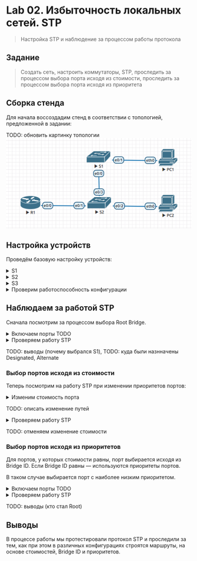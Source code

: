 # Lab 02. Избыточность локальных сетей. STP

> Настройка STP и наблюдение за процессом работы протокола

## Задание

> Создать сеть, настроить коммутаторы, STP, проследить за процессом выбора порта исходя из стоимости, проследить за процессом выбора порта исходя из приоритета

## Сборка стенда

Для начала воссоздадим стенд в соответствии с топологией,
предложенной в задании:

TODO: обновить картинку топологии
![Топология стенда, скриншот из Eve-NG](./topology.png)

## Настройка устройств

Проведём базовую настройку устройств:

<details>
  <summary>S1</summary>

  ```
  TODO
  ```
</details>

<details>
  <summary>S2</summary>

  ```
  TODO
  ```
</details>

<details>
  <summary>S3</summary>

  ```
  TODO
  ```
</details>

<details>
  <summary>Проверим работоспособность конфигурации</summary>

  ```
  TODO: ping
  ```
</details>

## Наблюдаем за работой STP

Сначала посмотрим за процессом выбора Root Bridge.

<details>
  <summary>Включаем порты TODO</summary>

  ```
  TODO
  ```
</details>

<details>
  <summary>Проверяем работу STP</summary>

  S1:
  ```
  show spanning-tree

  TODO
  ```

  S2:
  ```
  show spanning-tree

  TODO
  ```

  S3:
  ```
  show spanning-tree

  TODO
  ```
</details>

TODO: выводы (почему выбрался S1),
TODO: куда были назнначены Designated, Alternate

### Выбор портов исходя из стоимости

Теперь посмотрим на работу STP при изменении приоритетов портов:

<details>
  <summary>Изменим стоимость порта</summary>

  ```
  TODO: int
  spa
  spaninng-tree cost 90
  exit
  ```
</details>

TODO: описать изменение путей

<details>
  <summary>Проверяем работу STP</summary>

  S1:
  ```
  show spanning-tree

  TODO
  ```

  S2:
  ```
  show spanning-tree

  TODO
  ```

  S3:
  ```
  show spanning-tree

  TODO
  ```
</details>

TODO: отменяем изменение стоимости

### Выбор портов исходя из приоритетов

Для портов, у которых стоимости равны, порт выбирается исходя из
Bridge ID. Если Bridge ID равны — используются приоритеты портов.

В таком случае выбирается порт с наиболее низким приоритетом.

<details>
  <summary>Включаем порты TODO</summary>

  ```
  TODO
  ```
</details>

<details>
  <summary>Проверяем работу STP</summary>

  S1:
  ```
  show spanning-tree

  TODO
  ```

  S2:
  ```
  show spanning-tree

  TODO
  ```

  S3:
  ```
  show spanning-tree

  TODO
  ```
</details>

TODO: выводы (кто стал Root)

## Выводы

В процессе работы мы протестировали протокол STP и проследили за тем,
как при этом в различных конфигурациях строятся маршруты,
на основе стоимостей, Bridge ID и приоритетов.
